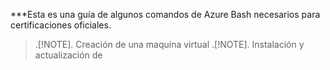 ***Esta es una guía de algunos comandos de Azure Bash necesarios para certificaciones oficiales.

> .[!NOTE].
> Creación de una maquina virtual
> .[!NOTE].
> Instalación y actualización de 
